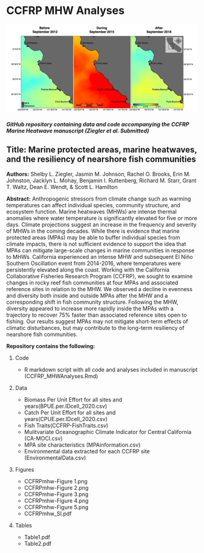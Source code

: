 # CCFRP MHW Analyses
<img src="https://github.com/slziegler/CCFRP-MHW/blob/main/Figures/CCFRPmhw-Figure%201.png" width = "700" />

##### GitHub repository containing data and code accompanying the CCFRP Marine Heatwave manuscript (Ziegler et al. Submitted)

## Title: Marine protected areas, marine heatwaves, and the resiliency of nearshore fish communities

**Authors:** Shelby L. Ziegler, Jasmin M. Johnson, Rachel O. Brooks, Erin M. Johnston, Jacklyn L. Mohay, Benjamin I. Ruttenberg, Richard M. Starr, Grant T. Waltz,  Dean E. Wendt, & Scott L. Hamilton

**Abstract:** Anthropogenic stressors from climate change such as warming temperatures can affect individual species, community structure, and ecosystem function. Marine heatwaves (MHWs) are intense thermal anomalies where water temperature is significantly elevated for five or more days. Climate projections suggest an increase in the frequency and severity of MHWs in the coming decades. While there is evidence that marine protected areas (MPAs) may be able to buffer individual species from climate impacts, there is not sufficient evidence to support the idea that MPAs can mitigate large-scale changes in marine communities in response to MHWs. California experienced an intense MHW and subsequent El Niño Southern Oscillation event from 2014-2016, where temperatures were persistently elevated along the coast. Working with the California Collaborative Fisheries Research Program (CCFRP), we sought to examine changes in rocky reef fish communities at four MPAs and associated reference sites in relation to the MHW. We observed a decline in evenness and diversity both inside and outside MPAs after the MHW and a corresponding shift in fish community structure. Following the MHW, diversity appeared to increase more rapidly inside the MPAs with a trajectory to recover 75% faster than associated reference sites open to fishing. Our results suggest MPAs may not mitigate short-term effects of climatic disturbances, but may contribute to the long-term resiliency of nearshore fish communities. 

**Repository contains the following:**

1. Code
   - R markdown script with all code and analyses included in manuscript (CCFRP_MHWAnalyses.Rmd)
 
2. Data
   - Biomass Per Unit Effort for all sites and years(BPUE.per.IDcell_2020.csv)
   - Catch Per Unit Effort for all sites and years(CPUE.per.IDcell_2020.csv)
   - Fish Traits(CCFRP-FishTraits.csv)
   - Mulitvariate Oceanographic Climate Indicator for Central California (CA-MOCI.csv)
   - MPA site characteristics (MPAinformation.csv)
   - Environmental data extracted for each CCFRP site (EnvironmentalData.csv)
 
3. Figures
   - CCFRPmhw-Figure 1.png
   - CCFRPmhw-Figure 2.png
   - CCFRPmhw-Figure 3.png
   - CCFRPmhw-Figure 4.png
   - CCFRPmhw-Figure 5.png
   - CCFRPmhw_SI.pdf

4. Tables 
   - Table1.pdf
   - Table2.pdf
